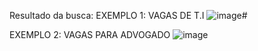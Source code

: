 Resultado da busca:
EXEMPLO 1: VAGAS DE T.I
![image](https://github.com/leonardo-lgomes/projeto-imersaoIA-aula-4/assets/21134429/5889658d-5ec9-4a45-ae01-b709cfaa0028)# 

EXEMPLO 2: VAGAS PARA ADVOGADO
![image](https://github.com/leonardo-lgomes/projeto-imersaoIA-aula-4/assets/21134429/a6b1e250-a7f9-4a1f-81c7-c1fc92f14637)

